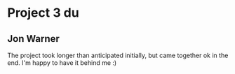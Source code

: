 Project 3 du
============

Jon Warner
------------

The project took longer than anticipated initially, but came together ok in the end.  I'm happy to have it behind me :)
